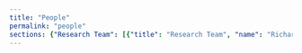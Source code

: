 ```yaml
---
title: "People"
permalink: "people"
sections: {"Research Team": [{"title": "Research Team", "name": "Richard Billingsley", "link": "", "photo": "", "date": "", "employer": "", "researchtopic": "", "bio": "\nRichard Billingsley does research into deep learning and its application for robotics.\nHe has previously co-founded fin-tech startups in Malaysia and Silicon Valley with products used by international brokers and investment banks."}, {"title": "Research Team", "name": "Jesse Clark", "link": "http://jessejohnclark.com/", "photo": "", "date": "", "employer": "", "researchtopic": "", "bio": "Jesse Clark is a software engineer who has developed applications for a number of Silicon Valley startups. At NASA he worked on databases for the International Space Station and robotic simulations for the Hubble Space Telescope."}, {"title": "Research Team", "name": "Peter G\u00e4rdenfors", "link": "http://www.fil.lu.se/person/PeterGardenfors", "photo": "", "date": "", "employer": "", "researchtopic": "", "bio": "Peter is one of the world's leading cognitive scientists. He serves on the Nobel Prize Committee and has developed \nseveral breakthrough frameworks for decision making using probabilistic reasoning, belief revision, and conceptual spaces."}, {"title": "Research Team", "name": "Sajjad Haider", "link": "http://sajjadhaider.iba.edu.pk/", "photo": "", "date": "", "employer": "", "researchtopic": "", "bio": "Sajjad is a Endeavour Fellow and works on Data Analytics and Robotics in the Magic Lab."}, {"title": "Research Team", "name": "Benjamin Johnston", "link": "http://www.benjaminjohnston.com.au/", "photo": "", "date": "", "employer": "", "researchtopic": "", "bio": "Ben is a UTS Chancellor Fellow working on building intelligent social robots."}, {"title": "Research Team", "name": "Pavlos Peppas", "link": "https://gr.linkedin.com/pub/pavlos-peppas/0/b9b/312", "photo": "", "date": "", "employer": "", "researchtopic": "", "bio": "Pavlos works on belief reviison methods for intelligent systems."}, {"title": "Research Team", "name": "Henri Prade", "link": "http://www.irit.fr/~Henri.Prade/", "photo": "", "date": "", "employer": "", "researchtopic": "", "bio": "Henri co-invented Possiblistic Theory and develops innovative methods for modeling uncertainty and risk for decision making."}, {"title": "Research Team", "name": "Xun Wang", "link": "http://xun0.webnode.com", "photo": "", "date": "", "employer": "", "researchtopic": "", "bio": "Xun is a Chancellors Fellow working on risk management for robot decision making and other mobile technologies. Xun manages Planet KR and the University Apple Academic Development Licence."}, {"title": "Research Team", "name": "Mary-Anne Williams", "link": "http://opensocialrobotics.org", "photo": "Mary-AnnePR2a.png", "date": "", "employer": "", "researchtopic": "", "bio": "Mary-Anne is a data scientist and roboticist with transdiscipinary expertise in computer science, artificial intelligence, business, and law.  She works in disruptive innovation and bio-inspired technologies that make smart real-time decisions using backgroung knowledge and insights from data analytics."}, {"title": "Research Team", "name": "Steve Wozniak", "link": "http://woz.org/", "photo": "SteveWozniak.JPG", "date": "", "employer": "", "researchtopic": "", "bio": "Woz, co-founder of Apple Inc, is the Distinguish Professor of Technology. He provides leadership and mentorship\n for students in innovation.  Woz developed the Apple I and II transforming the computer industry. He is \nChief Scientist at Primary Data."}], "Current Students": [{"title": "Current Students", "name": "Nicholas Dawson", "link": "https://bitsandatoms.co/author/nikolasjdawsongmail-com/", "photo": "", "date": "", "employer": "", "researchtopic": "PhD Topic: Impact of Robots on Society", "bio": ""}, {"title": "Current Students", "name": "Sarita Herse", "link": "", "photo": "", "date": "", "employer": "", "researchtopic": "PhD Topic: Reliable Social Robots", "bio": ""}, {"title": "Current Students", "name": "Chand", "link": "", "photo": "", "date": "", "employer": "", "researchtopic": "PhD Topic: Fog Robotics", "bio": ""}, {"title": "Current Students", "name": "Sammy Pfeiffer", "link": "", "photo": "Sam_TIAGo.jpg", "date": "", "employer": "", "researchtopic": "PhD Topic: Making robots autonomous", "bio": "Sam is a versatile robotics engineer from the [UPC: BarcelonaTech](http://www.upc.edu/?set_language=en) who has been working in robotics as a hobby, as part of his role in the [UPC Robotics Club](http://aess.upc.es/) and as part of his job at [PAL Robotics](http://www.pal-robotics.com/en/home/) bringing to life their humanoid platforms. Sam has worked developing drivers, low level control, navigation, manipulation, perception, robot behaviours, human robot interfaces and many other challenges found during his career.\n\nNow he works on robot teleoperation and human detection to have the necessary tools to eventually make robots able to perceive their surroundings and act accordingly."}, {"title": "Current Students", "name": "Meg Tonkin", "link": "", "photo": "", "date": "", "employer": "", "researchtopic": "PhD Topic: Social Robotics", "bio": "Meg is researching and experimenting in social robotics. Her PhD investigates privacy expectations and perceptions in human robot interaction."}, {"title": "Current Students", "name": "Jonathan Vitale", "link": "http://jonathan-vitale.netsons.org/", "photo": "", "date": "", "employer": "", "researchtopic": "PhD Topic: Robot Representations of Emotions through Social Signals", "bio": "Jonathan graduated from University of Milan in Digital Communication and Computer Science. His PhD investigation is the representation of emotions in social robots through social signals and models of artificial empathy. Other interests include: Human-Robot social interactions, developmental robotics, affective computing, cognitive sciences/psychology/neuroscience of emotions, biologically inspired models for robots intelligence, dimensionality reduction and manifolds learning, roboethics."}, {"title": "Current Students", "name": "Mahya Mirzaei Poueinag", "link": "", "photo": "", "date": "", "employer": "", "researchtopic": "PhD Topic: Disruptive Innovation in Financial Services", "bio": "Mahya trained as a space engineer. She is working on human-centric disruptive innovations in financial services. She works with CBA and received a 2015  IBM PhD Fellowship, and 2015 Australia Computer Society Foundation Fellowship."}, {"title": "Current Students", "name": "Muh. Anshar", "link": "http://unhas.ac.id/anshar", "photo": "", "date": "", "employer": "", "researchtopic": "PhD Topic: Robot Empathy and Artificial  Pain", "bio": "Muh Anshar  commences his PhD study in 2012 under the scheme of Australian Leadership Scholarship which is a prestigious award for young leaders in their speficied fields. Graduated from UTS in 2009 with a Master's Degree by Research in  the field of machine learning application for evolving robot locomotion. Current research interest is Artificial Pain, Self-Awareness Framework for Robot and Robot Empathy. "}, {"title": "Current Students", "name": "Pramod Parajuli", "link": "", "photo": "", "date": "", "employer": "", "researchtopic": "PhD Topic: Risk Management", "bio": "Pramod is from Nepal and working on an innovative framework for risk management in decision making."}, {"title": "Current Students", "name": "Srinivas Madhisetty", "link": "", "photo": "", "date": "", "employer": "", "researchtopic": "PhD Topic: Privacy on Social Media", "bio": "Sri is a lecturer in the School of Software at UTS and is developing a new framework for managing privacy on social media."}, {"title": "Current Students", "name": "Syed Ali Raza", "link": "", "photo": "", "date": "", "employer": "", "researchtopic": "PhD Topic: Robot Learning through Mimicry", "bio": "Ali is the lead software designer for the Karachi Koala robot soccer team. He is developing his PhD project in robot learning by imitating humans."}, {"title": "Current Students", "name": "Sylvan Rudduck", "link": "https://www.youtube.com/watch?v=EydJFgVeLO0", "photo": "", "date": "", "employer": "", "researchtopic": "PhD Topic: Invention and Protecting IP", "bio": "Sylvan is innovative developing methods for determining how to best represent ideas in patent claims with a focus on the role of diagrams."}], "Collaborators": [{"title": "Collaborators", "name": "Softbank", "link": "https://www.softbank.jp/en/robot/", "photo": "", "date": "", "employer": "", "researchtopic": "", "bio": ""}, {"title": "Collaborators", "name": "Commonwealth Bank", "link": "http://www.commbank.com.au", "photo": "", "date": "", "employer": "", "researchtopic": "", "bio": ""}, {"title": "Collaborators", "name": "Cisco", "link": "http://www.cisco.com/", "photo": "", "date": "", "employer": "", "researchtopic": "", "bio": ""}, {"title": "Collaborators", "name": "Danmarks National Bank", "link": "https://www.nationalbanken.dk/en/Pages/default.aspx", "photo": "", "date": "", "employer": "", "researchtopic": "", "bio": ""}, {"title": "Collaborators", "name": "Disrupt", "link": "http://disruptdevs.com/", "photo": "", "date": "", "employer": "", "researchtopic": "", "bio": ""}, {"title": "Collaborators", "name": "Ernst and Young", "link": "http://www.ey.com/AU/en/home", "photo": "", "date": "", "employer": "", "researchtopic": "", "bio": ""}, {"title": "Collaborators", "name": "Google", "link": "http://www.google.com", "photo": "", "date": "", "employer": "", "researchtopic": "", "bio": ""}, {"title": "Collaborators", "name": "IBM", "link": "http://www.ibm.com", "photo": "", "date": "", "employer": "", "researchtopic": "", "bio": ""}, {"title": "Collaborators", "name": "LinkedIn", "link": "http://www.linkedin.com", "photo": "", "date": "", "employer": "", "researchtopic": "", "bio": ""}, {"title": "Collaborators", "name": "Samsung", "link": "http://www.samsung.com", "photo": "", "date": "", "employer": "", "researchtopic": "", "bio": ""}, {"title": "Collaborators", "name": "Sony", "link": "http://www.sony.com", "photo": "", "date": "", "employer": "", "researchtopic": "", "bio": ""}, {"title": "Collaborators", "name": "Telstra", "link": "http://www.telstra.com", "photo": "", "date": "", "employer": "", "researchtopic": "", "bio": ""}, {"title": "Collaborators", "name": "Visual Risk", "link": "http://www.visualrisk.com", "photo": "", "date": "", "employer": "", "researchtopic": "", "bio": ""}], "Graduates": [{"title": "Graduates", "name": "Astrid Zeman", "link": "https://www.linkedin.com/pub/astrid-zeman/5/945/a9", "photo": "Astrid Zeman.jpg", "date": "", "employer": "University of Melbourne", "researchtopic": "Topic: Decision Making and Strategic Behaviours", "bio": ""}, {"title": "Graduates", "name": "Benjamin Johnston", "link": "http://www.benjaminjohnston.com.au/", "photo": "", "date": "", "employer": "UTS Magic Lab", "researchtopic": "Topic: Commonsense Reasoning", "bio": ""}, {"title": "Graduates", "name": "Cameron Batt", "link": "http://cameronbatt.com", "photo": "Cameron Batt.jpg", "date": "", "employer": "Car startup, Co-Founder / Designer at Helperific & Study Socket", "researchtopic": "Topic: Designing Intelligent Behaviours", "bio": ""}, {"title": "Graduates", "name": "Christopher Stanton", "link": "http://marcs.uws.edu.au/people/christopher-stanton", "photo": "", "date": "", "employer": "Marc Institute, WSU", "researchtopic": "Topic: Cognitive Robotics ", "bio": ""}, {"title": "Graduates", "name": "Dinesh Gurram", "link": "https://www.linkedin.com/pub/dinesh-gurram/2/505/478", "photo": "", "date": "", "employer": "World Nomads Group", "researchtopic": "Topic: Robot Locomotion", "bio": ""}, {"title": "Graduates", "name": "Edward Ratanasena", "link": "https://www.linkedin.com/pub/edward-ratanasena/21/a0a/649", "photo": "Edward Ratanasena.jpg", "date": "", "employer": "Accenture", "researchtopic": "Topic: Learning New Skills", "bio": ""}, {"title": "Graduates", "name": "Edward Wei", "link": "http://www.uts.edu.au/staff/edward.wei", "photo": "", "date": "", "employer": "UTS Business School", "researchtopic": "Topic: Strategic Decision Making", "bio": ""}, {"title": "Graduates", "name": "Francis Ilagan", "link": "", "photo": "", "date": "", "employer": "", "researchtopic": "Topic: iPad Application Design ", "bio": ""}, {"title": "Graduates", "name": "Hong Son Nguyen", "link": "", "photo": "", "date": "", "employer": "", "researchtopic": "Topic: Designing Robot Plans", "bio": ""}, {"title": "Graduates", "name": "James Hornitzky", "link": "https://www.linkedin.com/pub/james-hornitzky/12/2a5/74", "photo": "James Hornitzky.jpg", "date": "", "employer": "Founder, Leafcutter Creative Digital", "researchtopic": "Topic: Leading Innovation and Enterprise in Organisations", "bio": ""}, {"title": "Graduates", "name": "Javier Vazquez Romera", "link": "https://es.linkedin.com/in/jvazquezromera", "photo": "", "date": "", "employer": "AZKOYEN Payment Technologies", "researchtopic": "Topic: Interactive Knowledge Management", "bio": ""}, {"title": "Graduates", "name": "Jebrin Sharawneh", "link": "", "photo": "", "date": "", "employer": "IT Consultant", "researchtopic": "Topic: Risk Management: Strategies based on Follow the Leader", "bio": ""}, {"title": "Graduates", "name": "Jenny Lui", "link": "https://www.linkedin.com/profile/view?id=116861319", "photo": "", "date": "", "employer": "ResMed", "researchtopic": "Topic: Teaching and Learning Skills", "bio": ""}, {"title": "Graduates", "name": "Liam Tong", "link": "https://www.linkedin.com/in/liamtong", "photo": "", "date": "", "employer": "Google Apps Deployment Engineer", "researchtopic": "Topic: Reactive and Strategic Behaviour", "bio": ""}, {"title": "Graduates", "name": "Manh Tuan Vu", "link": "", "photo": "", "date": "", "employer": "", "researchtopic": "Topic: Attention based Decision Making", "bio": ""}, {"title": "Graduates", "name": "Mario Ye", "link": "http://www.linkedin.com/pub/mario-ye/20/393/675", "photo": "Mario Ye.jpg", "date": "", "employer": "Software Engineer at Apple", "researchtopic": "Topic: Intelligent Decision Making", "bio": ""}, {"title": "Graduates", "name": "Michael Trieu", "link": "https://au.linkedin.com/in/mtrieu", "photo": "", "date": "", "employer": "Principal Systems Engineer at Cochlear", "researchtopic": "Topic: Action and Control", "bio": ""}, {"title": "Graduates", "name": "Michelle Youssef", "link": "https://www.linkedin.com/pub/michelle-youssef/52/86a/102", "photo": "Michelle Youssef.jpg", "date": "", "employer": "Engineer at Provecta Process Automation", "researchtopic": "Topic: Learning New Skills through Imitation", "bio": ""}, {"title": "Graduates", "name": "Nima Ramezani", "link": "https://www.linkedin.com/in/nima-ramezani-85730658", "photo": "", "date": "", "employer": "CBA", "researchtopic": "Topic: Natural robot motion", "bio": ""}, {"title": "Graduates", "name": "Nicholas Agnew", "link": "", "photo": "", "date": "", "employer": "AWE Limited", "researchtopic": "Topic: Behaviour by Design", "bio": ""}, {"title": "Graduates", "name": "Numi Tran", "link": "https://www.linkedin.com/pub/numi-tran/4/417/85", "photo": "", "date": "", "employer": "IBM", "researchtopic": "Topic: Agent Design Methodologies", "bio": ""}, {"title": "Graduates", "name": "Peter Brownlow", "link": "https://www.linkedin.com/profile/view?id=3177043", "photo": "", "date": "", "employer": "Atlassian", "researchtopic": "Topic: Object Recognition", "bio": ""}, {"title": "Graduates", "name": "Rony Novianto", "link": "http://ronynovianto.com/", "photo": "", "date": "", "employer": "UTS Magic Lab", "researchtopic": "Topic: Bio-Inspired Cognitive Archtiectures for Robots", "bio": ""}, {"title": "Graduates", "name": "Shan Chen", "link": "", "photo": "", "date": "", "employer": "USP", "researchtopic": "Topic: Privacy and Personal Information Management", "bio": ""}, {"title": "Graduates", "name": "Shaukat Abedi", "link": "", "photo": "PR2lowresM-AShaukat.jpg", "date": "", "employer": "UTS ", "researchtopic": "Topic: Recognising Human Activities using Vision", "bio": ""}, {"title": "Graduates", "name": "Suku Sinnappan ", "link": "https://au.linkedin.com/in/drsuku", "photo": "", "date": "", "employer": "Swinburne University", "researchtopic": "Topic: Brand Personality ", "bio": ""}, {"title": "Graduates", "name": "Wei Liu", "link": "http://www.uwa.edu.au/people/wei.liu", "photo": "", "date": "", "employer": "University of Western Australia", "researchtopic": "Topic: Agent-Oriented Belief Revision.", "bio": ""}, {"title": "Graduates", "name": "Wei Wang", "link": "", "photo": "", "date": "", "employer": "Qilu Industrial University", "researchtopic": "Topic: Robot Peer Learning", "bio": ""}, {"title": "Graduates", "name": "Xun Wang", "link": "https://au.linkedin.com/pub/xun-wang/13/a92/604", "photo": "", "date": "", "employer": "UTS Magic Lab", "researchtopic": "Topic: Decision Making under Risk and Uncertainty", "bio": ""}, {"title": "Graduates", "name": "Yohan Hartanto", "link": "https://www.linkedin.com/in/yohanhartanto", "photo": "", "date": "", "employer": "Twitter", "researchtopic": "Topic: Navigation and Planning", "bio": ""}, {"title": "Graduates", "name": "Yves-Alexandre vander Schelden", "link": "https://www.linkedin.com/in/yavanderschelden", "photo": "", "date": "", "employer": "D'Ieteren, Belgium", "researchtopic": "Topic: Decision Making and Intelligent Action", "bio": ""}], "Research Collaborators and Visitors": [{"title": "Research Collaborators and Visitors", "name": "Alankar Karol", "link": "http://www.visualrisk.com/about/", "photo": "", "date": "", "employer": "Visual Risk", "researchtopic": "", "bio": ""}, {"title": "Research Collaborators and Visitors", "name": "Bernhard Nebel", "link": "http://www2.informatik.uni-freiburg.de/~nebel/", "photo": "", "date": "", "employer": "University of Frieberg", "researchtopic": "", "bio": ""}, {"title": "Research Collaborators and Visitors", "name": "Bruce Bargmeyer", "link": "http://dst.lbl.gov/people.php?p=BruceBargmeyer", "photo": "", "date": "", "employer": "UC Berkeley", "researchtopic": "", "bio": ""}, {"title": "Research Collaborators and Visitors", "name": "Chris Welty", "link": "http://en.wikipedia.org/wiki/Chris_Welty", "photo": "", "date": "", "employer": "Google", "researchtopic": "", "bio": ""}, {"title": "Research Collaborators and Visitors", "name": "Daniel Marlay", "link": "https://au.linkedin.com/pub/daniel-marlay/2/1b4/859", "photo": "", "date": "", "employer": "Ernst and Young", "researchtopic": "", "bio": ""}, {"title": "Research Collaborators and Visitors", "name": "David Makinson", "link": "http://en.wikipedia.org/wiki/David_Makinson", "photo": "", "date": "", "employer": "Kings College London", "researchtopic": "", "bio": ""}, {"title": "Research Collaborators and Visitors", "name": "Harry Surden", "link": "http://www.harrysurden.com/wordpress/", "photo": "", "date": "", "employer": "Stanford University and University of Colorado", "researchtopic": "", "bio": ""}, {"title": "Research Collaborators and Visitors", "name": "Henry Bard", "link": "https://www.linkedin.com/in/henrybard", "photo": "", "date": "", "employer": "UBER USA", "researchtopic": "", "bio": ""}, {"title": "Research Collaborators and Visitors", "name": "Hugo Romat", "link": "http://hugo.romat.free.fr/", "photo": "", "date": "", "employer": "\u00c9cole Nationale Sup\u00e9rieure de Cognitique (ENSC)", "researchtopic": "", "bio": ""}, {"title": "Research Collaborators and Visitors", "name": "Georg Gottlob", "link": "https://www.cs.ox.ac.uk/people/georg.gottlob/", "photo": "", "date": "", "employer": "Oxford University", "researchtopic": "", "bio": ""}, {"title": "Research Collaborators and Visitors", "name": "Ian Horrocks", "link": "http://www.cs.ox.ac.uk/ian.horrocks/", "photo": "", "date": "", "employer": "Oxford University", "researchtopic": "", "bio": ""}, {"title": "Research Collaborators and Visitors", "name": "John McCarthy", "link": "http://jmc.stanford.edu", "photo": "", "date": "", "employer": "Stanford University", "researchtopic": "", "bio": ""}, {"title": "Research Collaborators and Visitors", "name": "John Mylopoulos", "link": "http://www.cs.toronto.edu/~jm/", "photo": "", "date": "", "employer": "University of Toronto", "researchtopic": "", "bio": ""}, {"title": "Research Collaborators and Visitors", "name": "John Salasin", "link": "https://www.linkedin.com/pub/john-salasin/0/105/481", "photo": "", "date": "", "employer": "DARPA", "researchtopic": "", "bio": ""}, {"title": "Research Collaborators and Visitors", "name": "Michael Genesereth", "link": "http://logic.stanford.edu/people/genesereth/genesereth.html", "photo": "", "date": "", "employer": "Stanford University", "researchtopic": "", "bio": ""}, {"title": "Research Collaborators and Visitors", "name": "Niels Bjorn-Andersen", "link": "https://dk.linkedin.com/pub/niels-bj\u00f8rn-andersen/0/53/492", "photo": "", "date": "", "employer": "Copenhagen Business School, Denmark", "researchtopic": "", "bio": ""}, {"title": "Research Collaborators and Visitors", "name": "Patrick Doherty", "link": "https://se.linkedin.com/pub/patrick-doherty/99/698/57a", "photo": "", "date": "", "employer": "Linkopping University", "researchtopic": "", "bio": ""}, {"title": "Research Collaborators and Visitors", "name": "Padraig Byrne", "link": "https://www.linkedin.com/in/padraigbyrne", "photo": "", "date": "", "employer": "Byrne Data", "researchtopic": "", "bio": ""}, {"title": "Research Collaborators and Visitors", "name": "Portia Cerny", "link": "https://au.linkedin.com/in/portiacerny", "photo": "", "date": "", "employer": "Ernst and Young", "researchtopic": "", "bio": ""}, {"title": "Research Collaborators and Visitors", "name": "Reuben Coppa", "link": "https://www.linkedin.com/in/reubencoppa", "photo": "", "date": "", "employer": "Disrupt", "researchtopic": "", "bio": ""}, {"title": "Research Collaborators and Visitors", "name": "Roland Vogl", "link": "https://www.law.stanford.edu/profile/roland-vogl", "photo": "", "date": "", "employer": "Stanford University", "researchtopic": "", "bio": ""}, {"title": "Research Collaborators and Visitors", "name": "Xiaoping Chen", "link": "http://www.wrighteagle.org/en/people/xpchen.php", "photo": "", "date": "", "employer": "University of Science and Technology of China", "researchtopic": "", "bio": ""}]}
---
```

